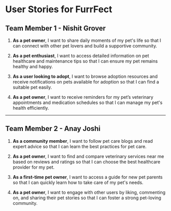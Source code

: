 # User Stories for FurrFect

## Team Member 1 - Nishit Grover

1. **As a pet owner**, I want to share daily moments of my pet's life so that I can connect with other pet lovers and build a supportive community.
   
2. **As a pet enthusiast**, I want to access detailed information on pet healthcare and maintenance tips so that I can ensure my pet remains healthy and happy.

3. **As a user looking to adopt**, I want to browse adoption resources and receive notifications on pets available for adoption so that I can find a suitable pet easily.

4. **As a pet owner**, I want to receive reminders for my pet’s veterinary appointments and medication schedules so that I can manage my pet's health efficiently.

---

## Team Member 2 - Anay Joshi

1. **As a community member**, I want to follow pet care blogs and read expert advice so that I can learn the best practices for pet care.

2. **As a pet owner**, I want to find and compare veterinary services near me based on reviews and ratings so that I can choose the best healthcare provider for my pet.

3. **As a first-time pet owner**, I want to access a guide for new pet parents so that I can quickly learn how to take care of my pet's needs.

4. **As a pet owner**, I want to engage with other users by liking, commenting on, and sharing their pet stories so that I can foster a strong pet-loving community.
